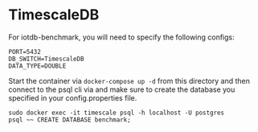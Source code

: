# TimescaleDB

For iotdb-benchmark, you will need to specify the following configs:

```
PORT=5432
DB_SWITCH=TimescaleDB
DATA_TYPE=DOUBLE
```

Start the container via `docker-compose up -d` from this directory and then connect to the psql cli via and make sure to create the database you specified in your config.properties file.

```
sudo docker exec -it timescale psql -h localhost -U postgres
psql ~~ CREATE DATABASE benchmark;
```